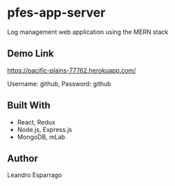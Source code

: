 # pfes-app-server
Log management web application using the MERN stack

## Demo Link
https://pacific-plains-77762.herokuapp.com/

Username: github, Password: github

## Built With
* React, Redux
* Node.js, Express.js
* MongoDB, mLab

## Author
Leandro Esparrago



